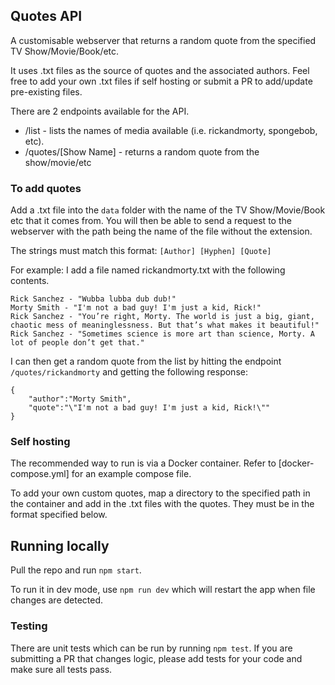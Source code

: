 ## Quotes API

A customisable webserver that returns a random quote from the specified TV Show/Movie/Book/etc.

It uses .txt files as the source of quotes and the associated authors. Feel free to add your own .txt files if self hosting or 
submit a PR to add/update pre-existing files.

There are 2 endpoints available for the API.
- /list - lists the names of media available (i.e. rickandmorty, spongebob, etc).
- /quotes/[Show Name] - returns a random quote from the show/movie/etc

### To add quotes
Add a .txt file into the `data` folder with the name of the TV Show/Movie/Book etc that it comes from. You will then be able to
send a request to the webserver with the path being the name of the file without the extension. 

The strings must match this format:
`[Author] [Hyphen] [Quote]`

For example:
I add a file named rickandmorty.txt with the following contents. 
```
Rick Sanchez - "Wubba lubba dub dub!"
Morty Smith - "I'm not a bad guy! I'm just a kid, Rick!"
Rick Sanchez - "You’re right, Morty. The world is just a big, giant, chaotic mess of meaninglessness. But that’s what makes it beautiful!"
Rick Sanchez - "Sometimes science is more art than science, Morty. A lot of people don’t get that."
```

I can then get a random quote from the list by hitting the endpoint `/quotes/rickandmorty` and getting the following response:
```
{
    "author":"Morty Smith",
    "quote":"\"I'm not a bad guy! I'm just a kid, Rick!\""
}
```

### Self hosting
The recommended way to run is via a Docker container. Refer to [docker-compose.yml] for an example compose file.

To add your own custom quotes, map a directory to the specified path in the container and add in the .txt files with the quotes. 
They must be in the format specified below.

## Running locally
Pull the repo and run `npm start`.

To run it in dev mode, use `npm run dev` which will restart the app when file changes are detected.

### Testing
There are unit tests which can be run by running `npm test`. If you are submitting a PR that changes logic, please add tests 
for your code and make sure all tests pass.